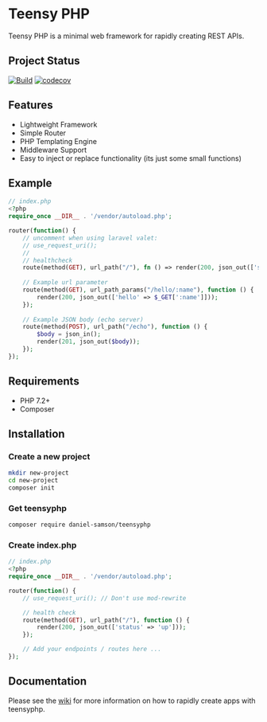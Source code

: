 # Teensy PHP

Teensy PHP is a minimal web framework for rapidly creating REST APIs.

## Project Status
[![Build](https://github.com/daniel-samson/teensyphp/actions/workflows/php.yml/badge.svg)](https://github.com/daniel-samson/teensyphp/actions/workflows/php.yml)
[![codecov](https://codecov.io/gh/daniel-samson/teensyphp/branch/main/graph/badge.svg?token=oJv9JF2p1J)](https://codecov.io/gh/daniel-samson/teensyphp)



## Features
- Lightweight Framework
- Simple Router
- PHP Templating Engine
- Middleware Support
- Easy to inject or replace functionality (its just some small functions)


## Example
```php
// index.php
<?php
require_once __DIR__ . '/vendor/autoload.php';

router(function() {
    // uncomment when using laravel valet:
    // use_request_uri();
    //
    // healthcheck
    route(method(GET), url_path("/"), fn () => render(200, json_out(['status' => 'up'])));
    
    // Example url parameter
    route(method(GET), url_path_params("/hello/:name"), function () {
        render(200, json_out(['hello' => $_GET[':name']]));
    });
    
    // Example JSON body (echo server)
    route(method(POST), url_path("/echo"), function () {
        $body = json_in();
        render(201, json_out($body));
    });
});
```
## Requirements
- PHP 7.2+
- Composer

## Installation

### Create a new project
```bash
mkdir new-project
cd new-project
composer init
```


### Get teensyphp
```bash
composer require daniel-samson/teensyphp
``` 

### Create index.php
```php
// index.php
<?php
require_once __DIR__ . '/vendor/autoload.php';

router(function() {
    // use_request_uri(); // Don't use mod-rewrite

    // health check
    route(method(GET), url_path("/"), function () {
        render(200, json_out(['status' => 'up']));
    });

    // Add your endpoints / routes here ...
});
```

## Documentation
Please see the [wiki](https://github.com/daniel-samson/teensyphp/wiki) for more information on how to rapidly create apps with teensyphp.
